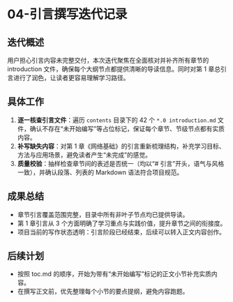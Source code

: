 # 04-引言撰写迭代记录

## 迭代概述

用户担心引言内容未完整交付，本次迭代聚焦在全面核对并补齐所有章节的 introduction 文件，确保每个大纲节点都提供清晰的导读信息。同时对第 1 章总引言进行了润色，让读者更容易理解学习路径。

## 具体工作

1. **逐一核查引言文件**：遍历 `contents` 目录下的 42 个 `*.0 introduction.md` 文件，确认不存在“未开始编写”等占位标记，保证每个章节、节级节点都有实质内容。
2. **补写缺失内容**：对第 1 章《网络基础》的引言重新梳理结构，补充学习目标、方法与应用场景，避免读者产生“未完成”的感觉。
3. **质量校验**：抽样检查章节间的表述是否统一（均以“# 引言”开头，语气与风格一致），并确认段落、列表的 Markdown 语法符合项目规范。

## 成果总结

- 章节引言覆盖范围完整，目录中所有非叶子节点均已提供导读。
- 第 1 章引言从 3 个方面明确了学习重点与实践价值，提升章节之间的衔接度。
- 项目当前的写作状态透明：引言阶段已经结束，后续可以转入正文内容创作。

## 后续计划

- 按照 toc.md 的顺序，开始为带有“未开始编写”标记的正文小节补充实质内容。
- 在撰写正文前，优先整理每个小节的要点提纲，避免内容跑题。
